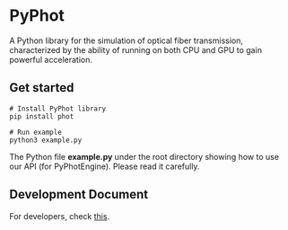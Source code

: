 # PyPhot

A Python library for the simulation of optical fiber transmission, characterized by the ability of running on both CPU and GPU to gain powerful acceleration.

## Get started

```shell
# Install PyPhot library
pip install phot

# Run example
python3 example.py
```

The Python file **example.py** under the root directory showing how to use our API (for PyPhotEngine). Please read it carefully.

## Development Document

For developers, check [this](docs/dev-doc.md).
